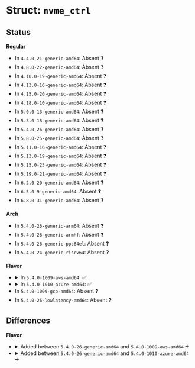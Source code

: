 # Struct: <code>nvme_ctrl</code>

## Status
<b>Regular</b>
<ul>
<li>
In <code>4.4.0-21-generic-amd64</code>: Absent ❓
</li>
<li>
In <code>4.8.0-22-generic-amd64</code>: Absent ❓
</li>
<li>
In <code>4.10.0-19-generic-amd64</code>: Absent ❓
</li>
<li>
In <code>4.13.0-16-generic-amd64</code>: Absent ❓
</li>
<li>
In <code>4.15.0-20-generic-amd64</code>: Absent ❓
</li>
<li>
In <code>4.18.0-10-generic-amd64</code>: Absent ❓
</li>
<li>
In <code>5.0.0-13-generic-amd64</code>: Absent ❓
</li>
<li>
In <code>5.3.0-18-generic-amd64</code>: Absent ❓
</li>
<li>
In <code>5.4.0-26-generic-amd64</code>: Absent ❓
</li>
<li>
In <code>5.8.0-25-generic-amd64</code>: Absent ❓
</li>
<li>
In <code>5.11.0-16-generic-amd64</code>: Absent ❓
</li>
<li>
In <code>5.13.0-19-generic-amd64</code>: Absent ❓
</li>
<li>
In <code>5.15.0-25-generic-amd64</code>: Absent ❓
</li>
<li>
In <code>5.19.0-21-generic-amd64</code>: Absent ❓
</li>
<li>
In <code>6.2.0-20-generic-amd64</code>: Absent ❓
</li>
<li>
In <code>6.5.0-9-generic-amd64</code>: Absent ❓
</li>
<li>
In <code>6.8.0-31-generic-amd64</code>: Absent ❓
</li>
</ul>
<b>Arch</b>
<ul>
<li>
In <code>5.4.0-26-generic-arm64</code>: Absent ❓
</li>
<li>
In <code>5.4.0-26-generic-armhf</code>: Absent ❓
</li>
<li>
In <code>5.4.0-26-generic-ppc64el</code>: Absent ❓
</li>
<li>
In <code>5.4.0-24-generic-riscv64</code>: Absent ❓
</li>
</ul>
<b>Flavor</b>
<ul>
<li>
<details>
<summary>In <code>5.4.0-1009-aws-amd64</code>: ✅</summary>

```c
struct nvme_ctrl {
    bool comp_seen;
    enum nvme_ctrl_state state;
    bool identified;
    spinlock_t lock;
    struct mutex scan_lock;
    const struct nvme_ctrl_ops * ops;
    struct request_queue * admin_q;
    struct request_queue * connect_q;
    struct request_queue * fabrics_q;
    struct device * dev;
    int instance;
    int numa_node;
    struct blk_mq_tag_set * tagset;
    struct blk_mq_tag_set * admin_tagset;
    struct list_head namespaces;
    struct rw_semaphore namespaces_rwsem;
    struct device ctrl_device;
    struct device * device;
    struct cdev cdev;
    struct work_struct reset_work;
    struct work_struct delete_work;
    wait_queue_head_t state_wq;
    struct nvme_subsystem * subsys;
    struct list_head subsys_entry;
    struct opal_dev * opal_dev;
    char[12] name;
    u16 cntlid;
    u32 ctrl_config;
    u16 mtfa;
    u32 queue_count;
    u64 cap;
    u32 page_size;
    u32 max_hw_sectors;
    u32 max_segments;
    u16[3] crdt;
    u16 oncs;
    u16 oacs;
    u16 nssa;
    u16 nr_streams;
    u16 sqsize;
    u32 max_namespaces;
    atomic_t abort_limit;
    u8 vwc;
    u32 vs;
    u32 sgls;
    u16 kas;
    u8 npss;
    u8 apsta;
    u32 oaes;
    u32 aen_result;
    u32 ctratt;
    unsigned int shutdown_timeout;
    unsigned int kato;
    bool subsystem;
    long unsigned int quirks;
    struct nvme_id_power_state[32] psd;
    struct nvme_effects_log * effects;
    struct work_struct scan_work;
    struct work_struct async_event_work;
    struct delayed_work ka_work;
    struct nvme_command ka_cmd;
    struct work_struct fw_act_work;
    long unsigned int events;
    u8 anacap;
    u8 anatt;
    u32 anagrpmax;
    u32 nanagrpid;
    struct mutex ana_lock;
    struct nvme_ana_rsp_hdr * ana_log_buf;
    size_t ana_log_size;
    struct timer_list anatt_timer;
    struct work_struct ana_work;
    u64 ps_max_latency_us;
    bool apst_enabled;
    u32 hmpre;
    u32 hmmin;
    u32 hmminds;
    u16 hmmaxd;
    u32 ioccsz;
    u32 iorcsz;
    u16 icdoff;
    u16 maxcmd;
    int nr_reconnects;
    struct nvmf_ctrl_options * opts;
    struct page * discard_page;
    long unsigned int discard_page_busy;
    struct nvme_fault_inject fault_inject;
}
```
</details>
</li>
<li>
<details>
<summary>In <code>5.4.0-1010-azure-amd64</code>: ✅</summary>

```c
struct nvme_ctrl {
    bool comp_seen;
    enum nvme_ctrl_state state;
    bool identified;
    spinlock_t lock;
    struct mutex scan_lock;
    const struct nvme_ctrl_ops * ops;
    struct request_queue * admin_q;
    struct request_queue * connect_q;
    struct request_queue * fabrics_q;
    struct device * dev;
    int instance;
    int numa_node;
    struct blk_mq_tag_set * tagset;
    struct blk_mq_tag_set * admin_tagset;
    struct list_head namespaces;
    struct rw_semaphore namespaces_rwsem;
    struct device ctrl_device;
    struct device * device;
    struct cdev cdev;
    struct work_struct reset_work;
    struct work_struct delete_work;
    wait_queue_head_t state_wq;
    struct nvme_subsystem * subsys;
    struct list_head subsys_entry;
    struct opal_dev * opal_dev;
    char[12] name;
    u16 cntlid;
    u32 ctrl_config;
    u16 mtfa;
    u32 queue_count;
    u64 cap;
    u32 page_size;
    u32 max_hw_sectors;
    u32 max_segments;
    u16[3] crdt;
    u16 oncs;
    u16 oacs;
    u16 nssa;
    u16 nr_streams;
    u16 sqsize;
    u32 max_namespaces;
    atomic_t abort_limit;
    u8 vwc;
    u32 vs;
    u32 sgls;
    u16 kas;
    u8 npss;
    u8 apsta;
    u32 oaes;
    u32 aen_result;
    u32 ctratt;
    unsigned int shutdown_timeout;
    unsigned int kato;
    bool subsystem;
    long unsigned int quirks;
    struct nvme_id_power_state[32] psd;
    struct nvme_effects_log * effects;
    struct work_struct scan_work;
    struct work_struct async_event_work;
    struct delayed_work ka_work;
    struct nvme_command ka_cmd;
    struct work_struct fw_act_work;
    long unsigned int events;
    u8 anacap;
    u8 anatt;
    u32 anagrpmax;
    u32 nanagrpid;
    struct mutex ana_lock;
    struct nvme_ana_rsp_hdr * ana_log_buf;
    size_t ana_log_size;
    struct timer_list anatt_timer;
    struct work_struct ana_work;
    u64 ps_max_latency_us;
    bool apst_enabled;
    u32 hmpre;
    u32 hmmin;
    u32 hmminds;
    u16 hmmaxd;
    u32 ioccsz;
    u32 iorcsz;
    u16 icdoff;
    u16 maxcmd;
    int nr_reconnects;
    struct nvmf_ctrl_options * opts;
    struct page * discard_page;
    long unsigned int discard_page_busy;
    struct nvme_fault_inject fault_inject;
}
```
</details>
</li>
<li>
In <code>5.4.0-1009-gcp-amd64</code>: Absent ❓
</li>
<li>
In <code>5.4.0-26-lowlatency-amd64</code>: Absent ❓
</li>
</ul>

## Differences
<b>Flavor</b>
<ul>
<li>
<details>
<summary>Added between <code>5.4.0-26-generic-amd64</code> and <code>5.4.0-1009-aws-amd64</code> ➕</summary>

```c
struct nvme_ctrl {
    bool comp_seen;
    enum nvme_ctrl_state state;
    bool identified;
    spinlock_t lock;
    struct mutex scan_lock;
    const struct nvme_ctrl_ops * ops;
    struct request_queue * admin_q;
    struct request_queue * connect_q;
    struct request_queue * fabrics_q;
    struct device * dev;
    int instance;
    int numa_node;
    struct blk_mq_tag_set * tagset;
    struct blk_mq_tag_set * admin_tagset;
    struct list_head namespaces;
    struct rw_semaphore namespaces_rwsem;
    struct device ctrl_device;
    struct device * device;
    struct cdev cdev;
    struct work_struct reset_work;
    struct work_struct delete_work;
    wait_queue_head_t state_wq;
    struct nvme_subsystem * subsys;
    struct list_head subsys_entry;
    struct opal_dev * opal_dev;
    char[12] name;
    u16 cntlid;
    u32 ctrl_config;
    u16 mtfa;
    u32 queue_count;
    u64 cap;
    u32 page_size;
    u32 max_hw_sectors;
    u32 max_segments;
    u16[3] crdt;
    u16 oncs;
    u16 oacs;
    u16 nssa;
    u16 nr_streams;
    u16 sqsize;
    u32 max_namespaces;
    atomic_t abort_limit;
    u8 vwc;
    u32 vs;
    u32 sgls;
    u16 kas;
    u8 npss;
    u8 apsta;
    u32 oaes;
    u32 aen_result;
    u32 ctratt;
    unsigned int shutdown_timeout;
    unsigned int kato;
    bool subsystem;
    long unsigned int quirks;
    struct nvme_id_power_state[32] psd;
    struct nvme_effects_log * effects;
    struct work_struct scan_work;
    struct work_struct async_event_work;
    struct delayed_work ka_work;
    struct nvme_command ka_cmd;
    struct work_struct fw_act_work;
    long unsigned int events;
    u8 anacap;
    u8 anatt;
    u32 anagrpmax;
    u32 nanagrpid;
    struct mutex ana_lock;
    struct nvme_ana_rsp_hdr * ana_log_buf;
    size_t ana_log_size;
    struct timer_list anatt_timer;
    struct work_struct ana_work;
    u64 ps_max_latency_us;
    bool apst_enabled;
    u32 hmpre;
    u32 hmmin;
    u32 hmminds;
    u16 hmmaxd;
    u32 ioccsz;
    u32 iorcsz;
    u16 icdoff;
    u16 maxcmd;
    int nr_reconnects;
    struct nvmf_ctrl_options * opts;
    struct page * discard_page;
    long unsigned int discard_page_busy;
    struct nvme_fault_inject fault_inject;
}
```
</details>
</li>
<li>
<details>
<summary>Added between <code>5.4.0-26-generic-amd64</code> and <code>5.4.0-1010-azure-amd64</code> ➕</summary>

```c
struct nvme_ctrl {
    bool comp_seen;
    enum nvme_ctrl_state state;
    bool identified;
    spinlock_t lock;
    struct mutex scan_lock;
    const struct nvme_ctrl_ops * ops;
    struct request_queue * admin_q;
    struct request_queue * connect_q;
    struct request_queue * fabrics_q;
    struct device * dev;
    int instance;
    int numa_node;
    struct blk_mq_tag_set * tagset;
    struct blk_mq_tag_set * admin_tagset;
    struct list_head namespaces;
    struct rw_semaphore namespaces_rwsem;
    struct device ctrl_device;
    struct device * device;
    struct cdev cdev;
    struct work_struct reset_work;
    struct work_struct delete_work;
    wait_queue_head_t state_wq;
    struct nvme_subsystem * subsys;
    struct list_head subsys_entry;
    struct opal_dev * opal_dev;
    char[12] name;
    u16 cntlid;
    u32 ctrl_config;
    u16 mtfa;
    u32 queue_count;
    u64 cap;
    u32 page_size;
    u32 max_hw_sectors;
    u32 max_segments;
    u16[3] crdt;
    u16 oncs;
    u16 oacs;
    u16 nssa;
    u16 nr_streams;
    u16 sqsize;
    u32 max_namespaces;
    atomic_t abort_limit;
    u8 vwc;
    u32 vs;
    u32 sgls;
    u16 kas;
    u8 npss;
    u8 apsta;
    u32 oaes;
    u32 aen_result;
    u32 ctratt;
    unsigned int shutdown_timeout;
    unsigned int kato;
    bool subsystem;
    long unsigned int quirks;
    struct nvme_id_power_state[32] psd;
    struct nvme_effects_log * effects;
    struct work_struct scan_work;
    struct work_struct async_event_work;
    struct delayed_work ka_work;
    struct nvme_command ka_cmd;
    struct work_struct fw_act_work;
    long unsigned int events;
    u8 anacap;
    u8 anatt;
    u32 anagrpmax;
    u32 nanagrpid;
    struct mutex ana_lock;
    struct nvme_ana_rsp_hdr * ana_log_buf;
    size_t ana_log_size;
    struct timer_list anatt_timer;
    struct work_struct ana_work;
    u64 ps_max_latency_us;
    bool apst_enabled;
    u32 hmpre;
    u32 hmmin;
    u32 hmminds;
    u16 hmmaxd;
    u32 ioccsz;
    u32 iorcsz;
    u16 icdoff;
    u16 maxcmd;
    int nr_reconnects;
    struct nvmf_ctrl_options * opts;
    struct page * discard_page;
    long unsigned int discard_page_busy;
    struct nvme_fault_inject fault_inject;
}
```
</details>
</li>
</ul>
